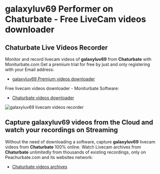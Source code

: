# galaxyluv69 Performer on Chaturbate - Free LiveCam videos downloader

## Chaturbate Live Videos Recorder

Monitor and record livecam videos of **galaxyluv69** from **Chaturbate** with Moniturbate.com
Get a premium trial for free by just and only registering with your Email address:
* [galaxyluv69 Premium videos downloader](https://moniturbate.com/request-demo-licence-key.html)

Free livecam videos downloader - Moniturbate Software:
* [Chaturbate videos downloader](https://moniturbate.com/moniturbate-download-software.html)

![galaxyluv69 livecam videos recorder](https://peachurnet.com/templates/moniturbate-software.png)


## Capture galaxyluv69 videos from the Cloud and watch your recordings on Streaming

Without the need of downloading a software, capture **galaxyluv69** livecam videos from **Chaturbate** 100% online.
Watch Livecam archives from **Chaturbate** unlimitedly from thousands of existing recordings, only on Peachurbate.com and its websites network:
* [Chaturbate videos archives](https://peachurnet.com/)